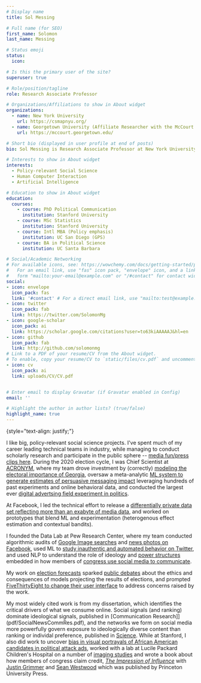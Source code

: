 ```yaml
---
# Display name
title: Sol Messing

# Full name (for SEO)
first_name: Solomon
last_name: Messing

# Status emoji
status:
  icon: 

# Is this the primary user of the site?
superuser: true

# Role/position/tagline
role: Research Associate Professor

# Organizations/Affiliations to show in About widget
organizations:
  - name: New York University
    url: https://csmapnyu.org/
  - name: Georgetown University (Affiliate Researcher with the McCourt School of Public Policy)
    url: https://mccourt.georgetown.edu/

# Short bio (displayed in user profile at end of posts)
bio: Sol Messing is Research Associate Professor at New York University

# Interests to show in About widget
interests:
  - Policy-relevant Social Science
  - Human Computer Interaction
  - Artificial Intelligence

# Education to show in About widget
education:
  courses:
    - course: PhD Political Communication
      institution: Stanford University
    - course: MSc Statistics
      institution: Stanford University
    - course: Intl MBA (Policy emphasis)
      institution: UC San Diego (GPS)
    - course: BA in Political Science
      institution: UC Santa Barbara

# Social/Academic Networking
# For available icons, see: https://wowchemy.com/docs/getting-started/page-builder/#icons
#   For an email link, use "fas" icon pack, "envelope" icon, and a link in the
#   form "mailto:your-email@example.com" or "/#contact" for contact widget.
social:
- icon: envelope
  icon_pack: fas
  link: '#contact' # For a direct email link, use "mailto:test@example.org".
- icon: twitter
  icon_pack: fab
  link: https://twitter.com/SolomonMg
- icon: google-scholar
  icon_pack: ai
  link: https://scholar.google.com/citations?user=to63kiAAAAAJ&hl=en
- icon: github
  icon_pack: fab
  link: http://github.com/solomonmg
# Link to a PDF of your resume/CV from the About widget.
# To enable, copy your resume/CV to `static/files/cv.pdf` and uncomment the lines below.
- icon: cv
  icon_pack: ai
  link: uploads/CV/CV.pdf


# Enter email to display Gravatar (if Gravatar enabled in Config)
email: ''

# Highlight the author in author lists? (true/false)
highlight_name: true
---
```

{style="text-align: justify;"}

I like big, policy-relevant social science projects. I've spent much of my career leading technical teams in industry, while managing to conduct scholarly research and participate in the public sphere -- [media fun/press clips here](#media). During the 2020 election cycle, I was Chief Scientist at [ACRONYM](https://www.nytimes.com/2020/04/28/us/politics/Facebook-Acronym-advertising.html), where my team drove investment by (correctly) [modeling the electoral importance of Georgia](/post/what-the-polls-got-wrong-in-2020/), oversaw a meta-analytic [ML system to generate estimates of persuasive messaging impact](https://towardsdatascience.com/the-haha-ratio-learning-from-facebooks-emoji-reactions-to-predict-persuasion-effects-of-fcd9180ea5dd) leveraging hundreds of past experiments and online behavioral data, and conducted the largest ever [digital advertsing field experiment in politics](/publication/aggarwal-2023-2-million-experiment/).
<!-- --an amazing collaboration with [Minali Aggarwal](https://www.linkedin.com/in/minali-aggarwal/), [Sylvan Zheng](https://sylvan.fish/), [Dan Fankowski](https://medium.com/@dfrankow) and [James Barnes](http://www.jameslbarnes.com/)-->

At Facebook, I led the technical effort to release a [differentially private data set reflecting more than an exabyte of media data](/project/condor_data_release/), and worked on prototypes that blend ML and experimentation (heterogenous effect estimation and contextual bandits). 

I founded the Data Lab at Pew Research Center, where my team conducted algorithmic audits of [Google Image searches](https://www.pewresearch.org/social-trends/2018/12/17/gender-and-jobs-in-online-image-searches/) and [news photos on Facebook](https://www.journalism.org/2019/05/23/men-appear-twice-as-often-as-women-in-news-photos-on-facebook/), used ML to [study inauthentic and automated behavior on Twitter](https://www.pewresearch.org/internet/2018/04/09/bots-in-the-twittersphere/), and used NLP to understand the role of ideology and [power structures](https://www.pewresearch.org/fact-tank/2017/08/21/highly-ideological-members-of-congress-have-more-facebook-followers-than-moderates-do/) embedded in how members of [congress use social media to communicate](https://www.pewresearch.org/politics/2017/02/23/partisan-conflict-and-congressional-outreach/). 

My work on [election forecasts](publication/wlm-2019-projecting/) sparked [public debates](https://twitter.com/SolomonMg/status/1311649795258421252?s=20) about the ethics and consequences of models projecting the results of elections, and prompted [FiveThirtyEight to change their user interface](https://fivethirtyeight.com/features/politics-podcast-whats-so-wrong-with-nancy-pelosi/) to address concerns raised by the work.  

My most widely cited work is from my dissertation, which identifies the critical drivers of what we consume online. Social signals (and ranking) dominate ideological signals, published in [Communication Research]](pdf/SocialNewsCommRes.pdf), and the networks we form on social media more powerfully govern exposure to ideologically diverse content than ranking or individal preference, published in [Science](pdf/Science-2015-Bakshy-1130-2.pdf). While at Stanford, I also did work to uncover [bias in visual portrayals of African American candidates in political attack ads](https://solomonmg.github.io/pdf/HSVmetricsCampaignsDarknessPOQFINAL.pdf), worked with a lab at Lucile Packard Children's Hospital on a number of [imaging studies](http://pubs.rsna.org/doi/full/10.1148/radiol.11110715) and wrote a book about how members of congress claim credit, [*The Impression of Influence*](pdf/GrimmerWestwoodMessingBook.pdf) with [Justin Grimmer](https://www.justingrimmer.org/) and [Sean Westwood](https://www.dartmouth.edu/~seanjwestwood/) which was published by Princeton University Press.

<!-- Some past work using [privacy tech](https://arxiv.org/abs/2002.04049) to [unlock research/ML](pdf/Facebook_DP_URLs_Dataset.pdf) in corporate data warehouses. 

Accidentally fell into data science in 2006 when my team couldn't get budget for Stata and so got paid for 2 years to learn R. 
 -->
